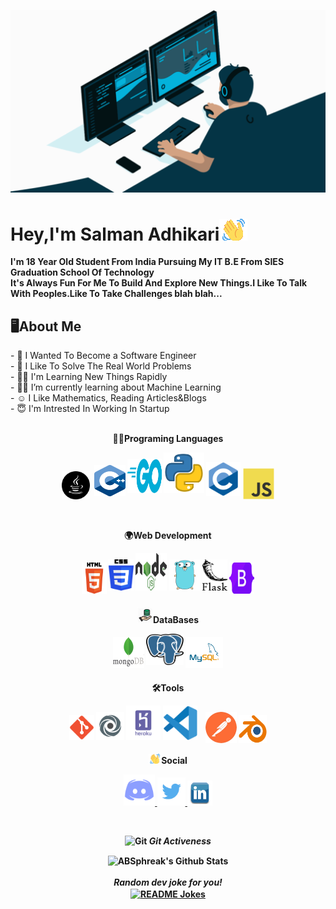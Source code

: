 <img src="gif/avento.gif"></img>
<br>

<h1>Hey,I'm Salman Adhikari<img src="gif/wave-hello.gif"></img></h1>
<b>I'm 18 Year Old Student From India Pursuing My IT B.E From SIES Graduation School Of Technology<br>It's Always Fun For Me To Build And Explore New Things.I Like To Talk With Peoples.Like To Take Challenges blah blah...</b>
<h2>🖥About Me</h2>
- 🎯 I Wanted To Become a Software Engineer <br>
- 🧐 I Like To Solve The Real World Problems <br>
- 👨‍💻 I'm Learning New Things Rapidly <br>
- 🕵️‍♂️ I’m currently learning about Machine Learning<br>
- ☺ I Like Mathematics, Reading Articles&Blogs <br>
- 😇 I'm Intrested In Working In Startup <br><br>
<p align="center">
<b>👨‍💻Programing Languages<br>
</p>
<p align="center">
<img src="img/java.png" alt="java" width="45" height="45" style="padding-right:3px;"/> 
<img src="img/c++.png" alt="c++" width="50" height="50" style="padding-bottom:5px;"/> 
<img src="img/go.png" alt="Go" width="55" height="55" style="padding-bottom:10px;"/>
<img src="img/python.png" alt="python" width="65" height="65" style="padding-bottom:10px;"/>
<img src="img/c.svg" alt="c" width="55" height="55" style="padding-bottom:5px;"/>
<img src="img/js.svg" alt="javascript" width="50" height="50"/>
</p><br>
<p align="center">
<b>🌍Web Development<br>
<p>
<p align="center">
<img src="img/html.svg" alt="html" width="40" height="50" style="padding-bottom:5px;"/>
<img src="img/css.svg" alt="css" width="40" height="50" style="padding-bottom:10px;"/>
<img src="img/node.svg" alt="javascript" width="50" height="60" style="padding-bottom:10px;"/>
<img src="img/go-original.svg" alt="Go" width="50" height="50" style="padding-bottom:10px;"/>
<img src="img/flask.svg" alt="flask" width="40" height="50" style="padding-bottom:10px;"/>
<img src="img/bootstrap.svg" alt="bootstrap" width="40" height="50" style="padding-bottom:5px;"/>

<p>
<p align="center">
<b><img src="img/database.png" alt="Database Colored Outline Icon" width="25">DataBases<br>
<p>
<p align="center">
<img src="img/mongodb.png" alt="mongodb" width="50" height="50" style="padding-bottom:5px;"/>
    <img src="img/postgresql.svg" alt="postgresql" width="60" height="50" style="padding-bottom:10px;"/>
<img src="img/mysql.svg" alt="MySQL" width="60" height="50" style="padding-bottom:5px;"/>
</p>
  <p align="center">
<b>🛠Tools<br>
<p>
<p align="center">
  <img src="img/git.svg" alt="Git" width="40" height="40" style="padding-bottom:5px;"/>
<img src="img/replit.svg" alt="Replit" width="45" height="45" style="padding-bottom:5px;"/> 
<img src="img/heroku.svg" alt="Heroku" width="55" height="55" style="padding-bottom:5px;"/>
<img src="img/vscode.svg" alt="VSCode" width="55" height="55" style="padding-bottom:5px;"/>
<img src="img/postman.png" alt="postman" width="50" height="50" style="padding-left:10px;"/> 
<img src="img/blender.svg" alt="blender" width="45" height="45" style="padding-top:5px;"/> 
<p>
<p align="center">
<b><img src="gif/wave-hello.gif" width="20"></img>Social<br>
<p>
<p align="center">
<a href="https://discordapp.com/users/661653400307499011">
<img src="img/discord.png" alt="VSCode" width="50" height="50"/>
</a>
    </a>
  <a href="https://twitter.com/AdhikariSalman?t=RxCEcOAXyNev9pp2-HWnxQ&s=09">
<img src="img/twitter.png" alt="VSCode" width="45" height="45"/>
</a>
  <a href="https://www.linkedin.com/in/salman-adhikari-a938911bb">
<img src="img/linkdin.png" alt="VSCode" width="40" height="40"/>
</a>
</p>
<br>
  <p align="center">
 <img src="https://media.giphy.com/media/W5eoZHPpUx9sapR0eu/giphy.gif" width="30px" height="50px" alt="Git"/>&nbsp;<i><b>Git Activeness</b></i></p>
  <div align="center">
<img align="center" src="https://github-readme-stats.vercel.app/api?username=SalmanAd01&include_all_commits=true&count_private=true&show_icons=true&line_height=20&title_color=7A7ADB&icon_color=2234AE&text_color=D3D3D3&bg_color=0,000000,130F40" alt="ABSphreak's Github Stats">

</br>
</br>
<i>Random dev joke for you!</i><br>
<a href="https://readme-jokes.vercel.app"><img align="center" src="https://readme-jokes.vercel.app/api" alt="README Jokes"></a>
  </div>
